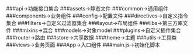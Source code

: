 ###api->功能接口集合
###assets->静态文件
###common->通用组件
###components->业务组件
###config->配置文件
###directives->自定义指令集合
###filters->自定义过滤器集合
###layout->布局组件
###libs->第三方库文件
###mixins->混合
###models->对象model
###plugins->自定义插件集合
###router->路由
###store->共享数据
###theme->主题
###utils->工具类
###views->业务页面
###App->入口组件
###main.js->初始化脚本